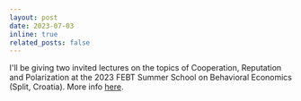 ```yaml
---
layout: post
date: 2023-07-03
inline: true
related_posts: false
---
```


I'll be giving two invited lectures on the topics of Cooperation, Reputation and Polarization at the 2023 FEBT Summer School on Behavioral Economics (Split, Croatia). More info [here](http://summer.efst.hr/Courses/Behavioural-Economics).
